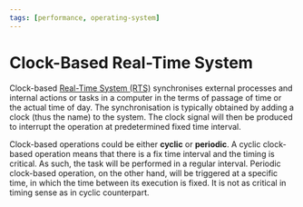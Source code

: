 ```yaml
---
tags: [performance, operating-system]
---
```


# Clock-Based Real-Time System

Clock-based [Real-Time System (RTS)](202403301908.md) synchronises external
processes and internal actions or tasks in a computer in the terms of passage of
time or the actual time of day. The synchronisation is typically obtained by
adding a clock (thus the name) to the system. The clock signal will then be
produced to interrupt the operation at predetermined fixed time interval.

Clock-based operations could be either **cyclic** or **periodic**. A cyclic
clock-based operation means that there is a fix time interval and the timing is
critical. As such, the task will be performed in a regular interval. Periodic
clock-based operation, on the other hand, will be triggered at a specific time,
in which the time between its execution is fixed. It is not as critical in
timing sense as in cyclic counterpart.
